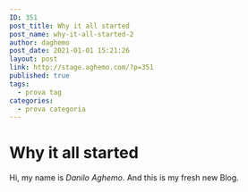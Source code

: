```yaml
---
ID: 351
post_title: Why it all started
post_name: why-it-all-started-2
author: daghemo
post_date: 2021-01-01 15:21:26
layout: post
link: http://stage.aghemo.com/?p=351
published: true
tags:
  - prova tag
categories:
  - prova categoria
---
```

# Why it all started

Hi, my name is *Danilo Aghemo*. And this is my fresh new Blog.
